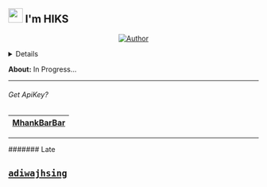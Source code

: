 ## <img src="https://github.com/TheDudeThatCode/TheDudeThatCode/blob/master/Assets/Hi.gif" width="29px"> I'm HIKS

<p align="center">
<a href="https://github.com/DEV-HIKS"><img title="Author" src="https://img.shields.io/badge/DEV-HIKS-orange.svg?style=for-the-badge&logo=github"></a>
</p>

<details>

Coming Soon..

</details>

**About:** In Progress...

---------
###### Get ApiKey?

| [MhankBarBar](https://mhankbarbar.tech) |
| :-: |
---------
####### Late

[`adiwajhsing`](https://github.com/adiwajshing)
---------
